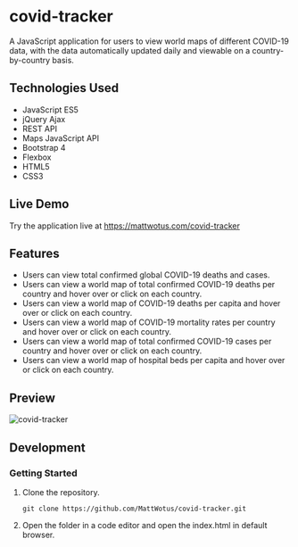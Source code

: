 # covid-tracker

A JavaScript application for users to view world maps of different COVID-19 data, with the data automatically updated daily and viewable on a country-by-country basis.

## Technologies Used

- JavaScript ES5
- jQuery Ajax
- REST API
- Maps JavaScript API
- Bootstrap 4
- Flexbox
- HTML5
- CSS3

## Live Demo

Try the application live at https://mattwotus.com/covid-tracker

## Features

- Users can view total confirmed global COVID-19 deaths and cases. 
- Users can view a world map of total confirmed COVID-19 deaths per country and hover over or click on each country.
- Users can view a world map of COVID-19 deaths per capita and hover over or click on each country.
- Users can view a world map of COVID-19 mortality rates per country and hover over or click on each country.
- Users can view a world map of total confirmed COVID-19 cases per country and hover over or click on each country.
- Users can view a world map of hospital beds per capita and hover over or click on each country.

## Preview

![covid-tracker](assets/covid-tracker.gif)

## Development

### Getting Started

1. Clone the repository.

   ```
   git clone https://github.com/MattWotus/covid-tracker.git
   ```
   
2. Open the folder in a code editor and open the index.html in default browser.

